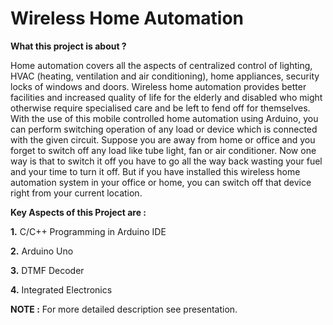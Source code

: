 # Wireless Home Automation

**What this project is about ?**

Home automation covers all the aspects of centralized control of lighting, HVAC (heating, ventilation and air conditioning), 
home appliances, security locks of windows and doors.  Wireless home automation provides better facilities and increased quality 
of life for the elderly and disabled who might otherwise require specialised care and be left to fend off for themselves. 
With the use of this mobile controlled home automation using Arduino, you can perform switching operation of any load or device 
which is connected with the given circuit. Suppose you are away from home or office and you forget to switch off any load like tube 
light, fan or air conditioner. Now one way is that to switch it off you have to go all the way back wasting your fuel and your time
to turn it off. But if you have installed this wireless home automation system in your office or home, you can switch off that device 
right from your current location. 

**Key Aspects of this Project are :**

**1.** C/C++ Programming in Arduino IDE

**2.** Arduino Uno

**3.** DTMF Decoder

**4.** Integrated Electronics

**NOTE :**
    For more detailed description see presentation.
 

